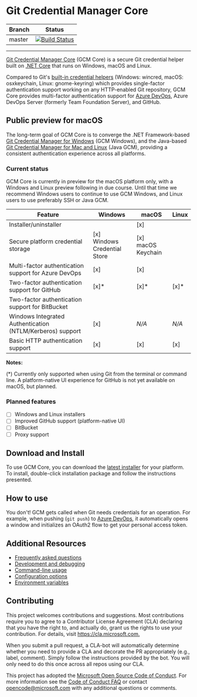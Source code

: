 # Git Credential Manager Core

Branch|Status
-|-
master|[![Build Status](https://mseng.visualstudio.com/AzureDevOps/_apis/build/status/Teams/VCDesktop/Git-Credential-Manager-Core/GCM-CI?branchName=master)](https://mseng.visualstudio.com/AzureDevOps/_build/latest?definitionId=7861&branchName=master)

---

[Git Credential Manager Core](https://github.com/Microsoft/Git-Credential-Manager-Core) (GCM Core) is a secure Git credential helper built on [.NET Core](https://microsoft.com/dotnet) that runs on Windows, macOS and Linux.

Compared to Git's [built-in credential helpers]((https://git-scm.com/book/en/v2/Git-Tools-Credential-Storage)) (Windows: wincred, macOS: osxkeychain, Linux: gnome-keyring) which provides single-factor authentication support working on any HTTP-enabled Git repository, GCM Core provides multi-factor authentication support for [Azure DevOps](https://dev.azure.com/), Azure DevOps Server (formerly Team Foundation Server), and GitHub.

## Public preview for macOS

The long-term goal of GCM Core is to converge the .NET Framework-based [Git Credential Manager for Windows](https://github.com/Microsoft/Git-Credential-Manager-for-Windows) (GCM Windows), and the Java-based [Git Credential Manager for Mac and Linux](https://github.com/Microsoft/Git-Credential-Manager-for-Mac-and-Linux) (Java GCM), providing a consistent authentication experience across all platforms.

### Current status

GCM Core is currently in preview for the macOS platform only, with a Windows and Linux preview following in due course. Until that time we recommend Windows users to continue to use GCM Windows, and Linux users to use preferably SSH or Java GCM.

Feature|Windows|macOS|Linux
-|-|-|-
Installer/uninstaller||[x]|
Secure platform credential storage|[x]<br/>Windows Credential Store|[x]<br/>macOS Keychain|
Multi-factor authentication support for Azure DevOps|[x]|[x]|
Two-factor authentication support for GitHub|[x]\*|[x]\*|[x]\*
Two-factor authentication support for BitBucket|||
Windows Integrated Authentication (NTLM/Kerberos) support|[x]|_N/A_|_N/A_
Basic HTTP authentication support|[x]|[x]|[x]

**Notes:**

(\*) Currently only supported when using Git from the terminal or command line. A platform-native UI experience for GitHub is not yet available on macOS, but planned.

### Planned features

- [ ] Windows and Linux installers
- [ ] Improved GitHub support (platform-native UI)
- [ ] BitBucket
- [ ] Proxy support

## Download and Install

To use GCM Core, you can download the [latest installer](https://github.com/Microsoft/Git-Credential-Manager-Core/releases/latest) for your platform. To install, double-click installation package and follow the instructions presented.

## How to use

You don't! GCM gets called when Git needs credentials for an operation. For example, when pushing (`git push`) to [Azure DevOps](https://dev.azure.com), it automatically opens a window and initializes an OAuth2 flow to get your personal access token.

## Additional Resources

- [Frequently asked questions](docs/faq.md)
- [Development and debugging](docs/development.md)
- [Command-line usage](docs/usage.md)
- [Configuration options](docs/configuration.md)
- [Environment variables](docs/environment.md)

## Contributing

This project welcomes contributions and suggestions.  Most contributions require you to agree to a
Contributor License Agreement (CLA) declaring that you have the right to, and actually do, grant us
the rights to use your contribution. For details, visit <https://cla.microsoft.com.>

When you submit a pull request, a CLA-bot will automatically determine whether you need to provide
a CLA and decorate the PR appropriately (e.g., label, comment). Simply follow the instructions
provided by the bot. You will only need to do this once across all repos using our CLA.

This project has adopted the [Microsoft Open Source Code of Conduct](https://opensource.microsoft.com/codeofconduct/).
For more information see the [Code of Conduct FAQ](https://opensource.microsoft.com/codeofconduct/faq/) or
contact [opencode@microsoft.com](mailto:opencode@microsoft.com) with any additional questions or comments.
